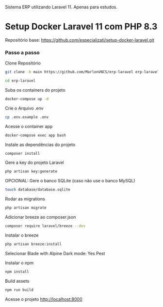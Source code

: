 Sistema ERP utilizando Laravel 11.
Apenas para estudos.

# Setup Docker Laravel 11 com PHP 8.3
Repositório base: https://github.com/especializati/setup-docker-laravel.git

### Passo a passo
Clone Repositório
```sh
git clone -b main https://github.com/MarlonVNCS/erp-laravel erp-laravel
```
```sh
cd erp-laravel
```

Suba os containers do projeto
```sh
docker-compose up -d
```


Crie o Arquivo .env
```sh
cp .env.example .env
```

Acesse o container app
```sh
docker-compose exec app bash
```


Instale as dependências do projeto
```sh
composer install
```

Gere a key do projeto Laravel
```sh
php artisan key:generate
```

OPCIONAL: Gere o banco SQLite (caso não use o banco MySQL)
```sh
touch database/database.sqlite
```

Rodar as migrations
```sh
php artisan migrate
```

Adicionar breeze ao composer.json 
```sh
composer require laravel/breeze --dev
```

Instalar o breeze 
```sh
php artisan breeze:install
```
Selecionar 
Blade with Alpine
Dark mode: Yes
Pest 

Instalar o npm 
```sh
npm install
```

Build assets 
```sh
npm run build
```

Acesse o projeto
[http://localhost:8000](http://localhost:8000)
